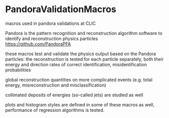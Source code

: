 # PandoraValidationMacros
macros used in pandora validations at CLIC

Pandora is the pattern recognition and reconstruction algorithm software to identify and reconstruction physics particles
https://github.com/PandoraPFA

these macros test and validate the physics output based on the Pandora particles:
the reconstruction is tested for each particle separately, both their energy and direction
rates of correct identification, misidentification probabilities 

global reconstruction quantities on more complicated events (e.g. total energy, misreconstruction and misclassification) 

collimated deposits of energies (so-called jets) are studied as well

plots and histogram styles are defined in some of these macros as well, performance of regression algorithms is tested.
